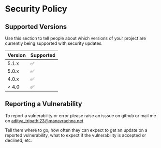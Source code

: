# Security Policy

## Supported Versions

Use this section to tell people about which versions of your project are
currently being supported with security updates.

| Version | Supported          |
| ------- | ------------------ |
| 5.1.x   | :white_check_mark: |
| 5.0.x   | ✅                |
| 4.0.x   | :white_check_mark: |
| < 4.0   | ✅                |

## Reporting a Vulnerability

To report a vulnerability or error please raise an isssue on github or mail me on aditya_tripathi23@manavrachna.net

Tell them where to go, how often they can expect to get an update on a
reported vulnerability, what to expect if the vulnerability is accepted or
declined, etc.
